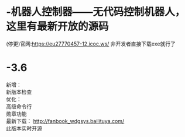 # -机器人控制器——无代码控制机器人，这里有最新开放的源码  

(停更)官网:https://eu27770457-12.icoc.ws/
非开发者直接下载exe就行了
# -3.6
新增：  
新版本检查  
优化：  
高级命令行  
勋章功能  
最新下载： http://fanbook_wdgsys.bailituya.com/  
此版本实时开源  

